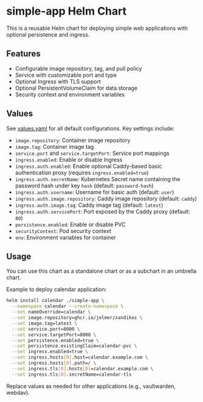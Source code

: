 # simple-app Helm Chart

This is a reusable Helm chart for deploying simple web applications with optional persistence and ingress.

## Features
- Configurable image repository, tag, and pull policy
- Service with customizable port and type
- Optional Ingress with TLS support
- Optional PersistentVolumeClaim for data storage
- Security context and environment variables

## Values
See [values.yaml](values.yaml) for all default configurations. Key settings include:

- `image.repository`: Container image repository
- `image.tag`: Container image tag
- `service.port` and `service.targetPort`: Service port mappings
- `ingress.enabled`: Enable or disable Ingress
 - `ingress.auth.enabled`: Enable optional Caddy-based basic authentication proxy (requires `ingress.enabled=true`)
 - `ingress.auth.secretName`: Kubernetes Secret name containing the password hash under key `hash` (default: `password-hash`)
 - `ingress.auth.username`: Username for basic auth (default: `user`)
 - `ingress.auth.image.repository`: Caddy image repository (default: `caddy`)
 - `ingress.auth.image.tag`: Caddy image tag (default: `latest`)
 - `ingress.auth.servicePort`: Port exposed by the Caddy proxy (default: `80`)
- `persistence.enabled`: Enable or disable PVC
- `securityContext`: Pod security context
- `env`: Environment variables for container

## Usage
You can use this chart as a standalone chart or as a subchart in an umbrella chart.

Example to deploy calendar application:
```bash
helm install calendar ./simple-app \
  --namespace calendar --create-namespace \
  --set nameOverride=calendar \
  --set image.repository=ghcr.io/jelmer/xandikos \
  --set image.tag=latest \
  --set service.port=8000 \
  --set service.targetPort=8000 \
  --set persistence.enabled=true \
  --set persistence.existingClaim=calendar-pvc \
  --set ingress.enabled=true \
  --set ingress.hosts[0].host=calendar.example.com \
  --set ingress.hosts[0].path=/ \
  --set ingress.tls[0].hosts[0]=calendar.example.com \
  --set ingress.tls[0].secretName=calendar-tls
```

Replace values as needed for other applications (e.g., vaultwarden, webdav).